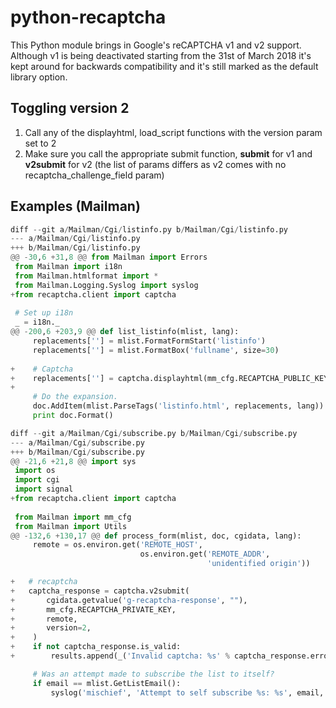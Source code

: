 # python-recaptcha
This Python module brings in Google's reCAPTCHA v1 and v2 support. Although
v1 is being deactivated starting from the 31st of March 2018 it's kept around
for backwards compatibility and it's still marked as the default library option.

## Toggling version 2
1. Call any of the displayhtml, load_script functions with the version param
   set to 2
2. Make sure you call the appropriate submit function, **submit** for v1 and
   **v2submit** for v2 (the list of params differs as v2 comes with no
   recaptcha_challenge_field param)

## Examples (Mailman)
```python
diff --git a/Mailman/Cgi/listinfo.py b/Mailman/Cgi/listinfo.py
--- a/Mailman/Cgi/listinfo.py
+++ b/Mailman/Cgi/listinfo.py
@@ -30,6 +31,8 @@ from Mailman import Errors
 from Mailman import i18n
 from Mailman.htmlformat import *
 from Mailman.Logging.Syslog import syslog
+from recaptcha.client import captcha
 
 # Set up i18n
 _ = i18n._
@@ -200,6 +203,9 @@ def list_listinfo(mlist, lang):
     replacements[''] = mlist.FormatFormStart('listinfo')
     replacements[''] = mlist.FormatBox('fullname', size=30)
 
+    # Captcha
+    replacements[''] = captcha.displayhtml(mm_cfg.RECAPTCHA_PUBLIC_KEY, use_ssl=True, version=2)
+
     # Do the expansion.
     doc.AddItem(mlist.ParseTags('listinfo.html', replacements, lang))
     print doc.Format()

diff --git a/Mailman/Cgi/subscribe.py b/Mailman/Cgi/subscribe.py
--- a/Mailman/Cgi/subscribe.py
+++ b/Mailman/Cgi/subscribe.py
@@ -21,6 +21,8 @@ import sys
 import os
 import cgi
 import signal
+from recaptcha.client import captcha
 
 from Mailman import mm_cfg
 from Mailman import Utils
@@ -132,6 +130,17 @@ def process_form(mlist, doc, cgidata, lang):
     remote = os.environ.get('REMOTE_HOST',
                             os.environ.get('REMOTE_ADDR',
                                            'unidentified origin'))

+   # recaptcha
+   captcha_response = captcha.v2submit(
+       cgidata.getvalue('g-recaptcha-response', ""),
+       mm_cfg.RECAPTCHA_PRIVATE_KEY,
+       remote,
+       version=2,
+    )
+    if not captcha_response.is_valid:
+        results.append(_('Invalid captcha: %s' % captcha_response.error_code))

     # Was an attempt made to subscribe the list to itself?
     if email == mlist.GetListEmail():
         syslog('mischief', 'Attempt to self subscribe %s: %s', email, remote)
```
